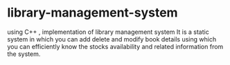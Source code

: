 # library-management-system
using C++ , implementation of library management system
It is a static system in which you can add delete and modify book details using which you can efficiently know the stocks availability and related information from the system.

